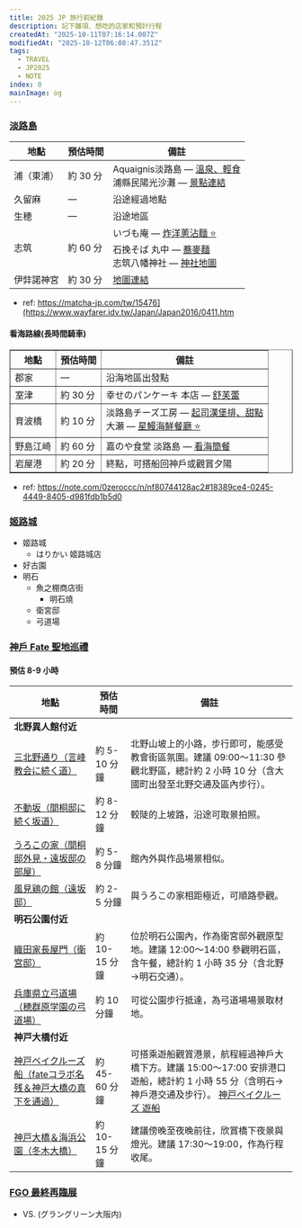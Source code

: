 ```yaml
---
title: 2025 JP 旅行前紀錄
description: 記下雜項、想吃的店家和預計行程
createdAt: "2025-10-11T07:16:14.007Z"
modifiedAt: "2025-10-12T06:08:47.351Z"
tags:
  - TRAVEL
  - JP2025
  - NOTE
index: 0
mainImage: og
---
```


### [淡路島](#awaji-shima)

<table>
  <thead>
    <tr>
      <th>地點</th>
      <th>預估時間</th>
      <th>備註</th>
    </tr>
  </thead>
  <tbody>
    <tr>
      <td>浦（東浦）</td>
      <td>約 30 分</td>
      <td>
        Aquaignis淡路島 — <a href="https://matcha-jp.com/tw/15476" target="_blank">溫泉、輕食</a><br>
        浦縣民陽光沙灘 — <a href="https://matcha-jp.com/tw/20192" target="_blank">景點連結</a>
      </td>
    </tr>
    <tr>
      <td>久留麻</td>
      <td>—</td>
      <td>沿途經過地點</td>
    </tr>
    <tr>
      <td>生穂</td>
      <td>—</td>
      <td>沿途地區</td>
    </tr>
    <tr>
      <td>志筑</td>
      <td>約 60 分</td>
      <td>
        いづも庵 — <a href="https://maps.app.goo.gl/scJrCBti18cgCfLb9" target="_blank">炸洋蔥沾麵 ⭐️</a><br>
        石挽そば 丸中 — <a href="https://maps.app.goo.gl/TV4EpUtXWvdCP8C88" target="_blank">蕎麥麵</a><br>
        志筑八幡神社 — <a href="https://maps.app.goo.gl/NPP5avdzJBc3YBoF9" target="_blank">神社地圖</a>
      </td>
    </tr>
    <tr>
      <td>伊弉諾神宮</td>
      <td>約 30 分</td>
      <td><a href="https://maps.app.goo.gl/SWJxob98J2XUJdq68" target="_blank">地圖連結</a></td>
    </tr>
  </tbody>
</table>

- ref: https://matcha-jp.com/tw/15476](https://www.wayfarer.idv.tw/Japan/Japan2016/0411.htm

#### 看海路線(長時間騎車)

<table border="1" cellspacing="0" cellpadding="6">
  <thead>
    <tr>
      <th>地點</th>
      <th>預估時間</th>
      <th>備註</th>
    </tr>
  </thead>
  <tbody>
    <tr>
      <td>郡家</td>
      <td>—</td>
      <td>沿海地區出發點</td>
    </tr>
    <tr>
      <td>室津</td>
      <td>約 30 分</td>
      <td>
        幸せのパンケーキ 本店 — <a href="https://maps.app.goo.gl/QmSQ247zZLP6Sx5eA" target="_blank">舒芙蕾</a>
      </td>
    </tr>
    <tr>
      <td>育波橋</td>
      <td>約 10 分</td>
      <td>
        淡路島チーズ工房 — <a href="https://maps.app.goo.gl/3xPteyHCC6BNQshd8" target="_blank">起司漢堡排、甜點</a><br>
        大瀬 — <a href="https://maps.app.goo.gl/kYJgovPCz8KLZuoY8" target="_blank">星鰻海鮮餐廳 ⭐️</a>
      </td>
    </tr>
    <tr>
      <td>野島江崎</td>
      <td>約 60 分</td>
      <td>
        嘉のや食堂 淡路島 — <a href="https://maps.app.goo.gl/eK9dcf2vs66Wty8E7" target="_blank">看海簡餐</a>
      </td>
    </tr>
    <tr>
      <td>岩屋港</td>
      <td>約 20 分</td>
      <td>終點，可搭船回神戶或觀賞夕陽</td>
    </tr>
  </tbody>
</table>

- ref: https://note.com/0zeroccc/n/nf80744128ac2#18389ce4-0245-4449-8405-d981fdb1b5d0

### [姬路城](#himeji-castle)

- 姬路城
  - はりかい 姬路城店
- 好古園
- 明石
  - 魚之棚商店街
    - 明石燒
  - 衛宮邸
  - 弓道場

### [神戶 Fate 聖地巡禮](#kobe-shi)

#### 預估 8-9 小時

<table>
  <thead>
    <tr>
      <th>地點</th>
      <th>預估時間</th>
      <th>備註</th>
    </tr>
  </thead>
  <tbody>
    <tr>
      <td colspan="3"><b>北野異人館付近</b></td>
    </tr>
    <tr>
      <td><a href="https://maps.app.goo.gl/qkqDnD7pFuE8JoYRA" target="_blank">三北野通り（言峰教会に続く道）</a></td>
      <td>約 5-10 分鐘</td>
      <td>北野山坡上的小路，步行即可，能感受教會街區氛圍。建議 09:00～11:30 參觀北野區，總計約 2 小時 10 分（含大國町出發至北野交通及區內步行）。</td>
    </tr>
    <tr>
      <td><a href="https://maps.app.goo.gl/sE4E6eibB7z7z5hK8" target="_blank">不動坂（間桐邸に続く坂道）</a></td>
      <td>約 8-12 分鐘</td>
      <td>較陡的上坡路，沿途可取景拍照。</td>
    </tr>
    <tr>
      <td><a href="https://maps.app.goo.gl/1p4kSvth1f7Ew9BA7" target="_blank">うろこの家（間桐邸外見・遠坂邸の部屋）</a></td>
      <td>約 5-8 分鐘</td>
      <td>館內外與作品場景相似。</td>
    </tr>
    <tr>
      <td><a href="https://maps.app.goo.gl/FYAX9E7b7bFGjq1B6" target="_blank">風見鶏の館（遠坂邸）</a></td>
      <td>約 2-5 分鐘</td>
      <td>與うろこの家相距極近，可順路參觀。</td>
    </tr>
    <tr>
      <td colspan="3"><b>明石公園付近</b></td>
    </tr>
    <tr>
      <td><a href="https://maps.app.goo.gl/1U3hM9h7eC4eTfr28" target="_blank">織田家長屋門（衛宮邸）</a></td>
      <td>約 10-15 分鐘</td>
      <td>位於明石公園內，作為衛宮邸外觀原型地。建議 12:00～14:00 參觀明石區，含午餐，總計約 1 小時 35 分（含北野→明石交通）。</td>
    </tr>
    <tr>
      <td><a href="https://maps.app.goo.gl/BZ92XTYL1EhvQxRr9" target="_blank">兵庫県立弓道場（穂群原学園の弓道場）</a></td>
      <td>約 10 分鐘</td>
      <td>可從公園步行抵達，為弓道場場景取材地。</td>
    </tr>
    <tr>
      <td colspan="3"><b>神戸大橋付近</b></td>
    </tr>
    <tr>
      <td><a href="https://maps.app.goo.gl/tGkJkHqQ9wzyrANF8" target="_blank">神戸ベイクルーズ船（fateコラボ名残＆神戸大橋の真下を通過）</a></td>
      <td>約 45-60 分鐘</td>
      <td>
        可搭乘遊船觀賞港景，航程經過神戶大橋下方。建議 15:00～17:00 安排港口遊船，總計約 1 小時 55 分（含明石→神戶港交通及步行）。
        <a href="https://www.tkc-rs1.com/reserve/" target="_blank">神戸ベイクルーズ 遊船</a>
      </td>
    </tr>
    <tr>
      <td><a href="https://maps.app.goo.gl/Xv9ddhKhmS8WmJ6P6" target="_blank">神戸大橋＆海浜公園（冬木大橋）</a></td>
      <td>約 10-15 分鐘</td>
      <td>建議傍晚至夜晚前往，欣賞橋下夜景與燈光。建議 17:30～19:00，作為行程收尾。</td>
    </tr>
  </tbody>
</table>

### [FGO 最終再臨展](#fgo-expo)

- VS. (グラングリーン大阪内)

